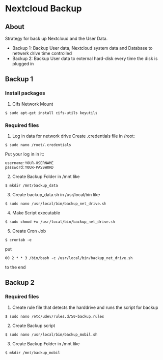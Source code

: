 # Nextcloud Backup
## About
Strategy for back up Nextcloud and the User Data.
- Backup 1: Backup User data, Nextcloud system data and Database to netwerk drive time controlled
- Backup 2: Backup User data to external hard-disk every time the disk is plugged in
## Backup 1
### Install packages
1. Cifs Network Mount
```
$ sudo apt-get install cifs-utils keyutils
```
### Required files
1. Log in data for network drive
Create .credentials file in /root:
```
$ sudo nano /root/.credentials
```
Put your log in in it:
```
username:YOUR-USERNAME
password:YOUR-PASSWORD
```
2. Create Backup Folder in /mnt like
```
$ mkdir /mnt/backup_data
```
3. Create backup_data.sh in /usr/local/bin like
```
$ sudo nano /usr/local/bin/backup_net_drive.sh
```
4. Make Script executable
```
$ sudo chmod +x /usr/local/bin/backup_net_drive.sh
```
5. Create Cron Job
```
$ crontab -e
```
put
```
00 2 * * 3 /bin/bash -c /usr/local/bin/backup_net_drive.sh
``` 
to the end

## Backup 2
### Required files
1. Create rule file that detects the harddrive and runs the script for backup
```
$ sudo nano /etc/udev/rules.d/50-backup.rules
```
2. Create Backup script
```
$ sudo nano /usr/local/bin/backup_mobil.sh
```
3. Create Backup Folder in /mnt like
```
$ mkdir /mnt/backup_mobil
```
